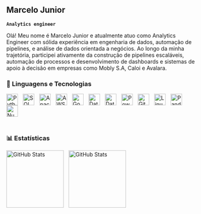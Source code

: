 ## Marcelo Junior 

**`Analytics engineer`**


Olá! Meu nome é Marcelo Junior e atualmente atuo como Analytics Engineer com sólida experiência em engenharia de dados, automação de pipelines, e análise de dados orientada a negócios. Ao longo da minha trajetória, participei ativamente da construção de pipelines escaláveis, automação de processos e desenvolvimento de dashboards e sistemas de apoio à decisão em empresas como Mobly S.A, Caloi e Avalara.

### 🤖 Linguagens e Tecnologias

<img align="left" alt="Python" title="Python" width="30px" style="padding-right: 10px;" src="https://cdn.jsdelivr.net/gh/devicons/devicon@latest/icons/python/python-original.svg" />
<img align="left" alt="SQL" title="SQL" width="30px" style="padding-right: 10px;" src="https://img.icons8.com/ios-filled/50/1A1A1A/sql.png" />
<img align="left" alt="Apache Spark" title="Apache Spark" width="30px" style="padding-right: 10px;" src="https://upload.wikimedia.org/wikipedia/commons/f/f3/Apache_Spark_logo.svg" />
<img align="left" alt="AWS" title="Amazon Web Services" width="30px" style="padding-right: 10px;" src="https://img.icons8.com/color/48/000000/amazon-web-services.png" />
<img align="left" alt="Google Cloud" title="Google Cloud Platform" width="30px" style="padding-right: 10px;" src="https://img.icons8.com/color/48/google-cloud.png" />
<img align="left" alt="Data Build Tool" title="Imagem Externa" width="30px" style="padding-right: 10px;" src="https://www.inovex.de/wp-content/uploads/Bildschirm%C2%ADfoto-2023-05-11-um-12.55.59.png" />
<img align="left" alt="Databricks" title="Databricks" width="30px" style="padding-right: 10px;" src="https://i.imgur.com/ivXkUoH.png" />
<img align="left" alt="Power BI" title="Power BI" width="30px" style="padding-right: 10px;" src="https://img.icons8.com/color/48/power-bi.png" />
<img align="left" alt="Git" title="Git" width="30px" style="padding-right: 10px;" src="https://cdn.jsdelivr.net/gh/devicons/devicon@latest/icons/git/git-original.svg" />
<img align="left" alt="Linux" title="Linux" width="30px" style="padding-right: 10px;" src="https://cdn.jsdelivr.net/gh/devicons/devicon@latest/icons/linux/linux-original.svg" />
<img align="left" alt="Pandas" title="Pandas" width="30px" style="padding-right: 10px;" src="https://cdn.jsdelivr.net/gh/devicons/devicon@latest/icons/pandas/pandas-original.svg" />
<img align="left" alt="NumPy" title="NumPy" width="30px" style="padding-right: 10px;" src="https://i.imgur.com/g46cyri.png" />
<br/> <br/>

<br/> <br/>

### 📊 Estatísticas

<p>
  <img 
    align="left" 
    alt="GitHub Stats" 
    height="150" 
    style="padding-right: 10px; display: inline-block;" 
    src="https://github-readme-stats.vercel.app/api?username=marcelojsjunior&show_icons=true&theme=tokyonight&include_all_commits=true&locale=pt-br" 
  />
  
  <img 
    align="left" 
    alt="GitHub Stats" 
    height="150" 
    style="display: inline-block;" 
    src="https://github-readme-stats.vercel.app/api/top-langs/?username=marcelojsjunior&theme=tokyonight&layout=compact&custom_title=Tecnologias&langs_count=9" 
  />

</p>

